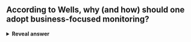 ## According to Wells, why (and how) should one adopt business-focused monitoring?
<details>
<summary><b>Reveal answer</b></summary>
- Measure few key capabilities<br>- Easily see if system is fundamentally OK
</details>
